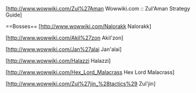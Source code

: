 [http://www.wowwiki.com/Zul%27Aman Wowwiki.com :: Zul'Aman Strategy Guide]

==Bosses==
[http://www.wowwiki.com/Nalorakk Nalorakk]

[http://www.wowwiki.com/Akil%27zon Akil'zon]

[http://www.wowwiki.com/Jan%27alai Jan'alai]

[http://www.wowwiki.com/Halazzi Halazzi]

[http://www.wowwiki.com/Hex_Lord_Malacrass Hex Lord Malacrass]

[http://www.wowwiki.com/Zul%27jin_%28tactics%29 Zul'jin]